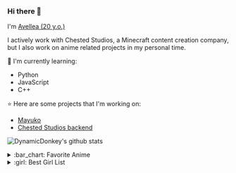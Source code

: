 ### Hi there 👋

I'm [Avellea (20 y.o.)](https://dynamicdonkey.github.io/)

I actively work with Chested Studios, a Minecraft content creation company, but I also work on anime related projects in my personal time.

:page_with_curl: I'm currently learning:
- Python
- JavaScript
- C++

:star: Here are some projects that I'm working on:
- [Mayuko](https://github.com/DynamicDonkey/Mayuko)
- [Chested Studios backend](https://chested.net/)

![DynamicDonkey's github stats](https://bad-apple-github-readme.vercel.app/api?show_bg=1&username=Avellea)


<details>
<summary>:bar_chart: Favorite Anime</summary>
  
[K-ON!](https://anilist.co/anime/5680/KON/)

[KONOSUBA](https://anilist.co/anime/21202/KONOSUBA-Gods-blessing-on-this-wonderful-world/)

[Toradora!](https://anilist.co/anime/4224/Toradora/)

[Miss Kobayashi's Dragon Maid](https://anilist.co/anime/21776/Miss-Kobayashis-Dragon-Maid/)



</details>

<details>
<summary>:girl: Best Girl List</summary>
  
[Taiga Aisaka](https://anilist.co/character/12064/Taiga-Aisaka)

[Shinobu Oshino](https://anilist.co/character/23602/Shinobu-Oshino)

[Marisa Kirisame](https://anilist.co/character/5458/Marisa-Kirisame)

</details>



